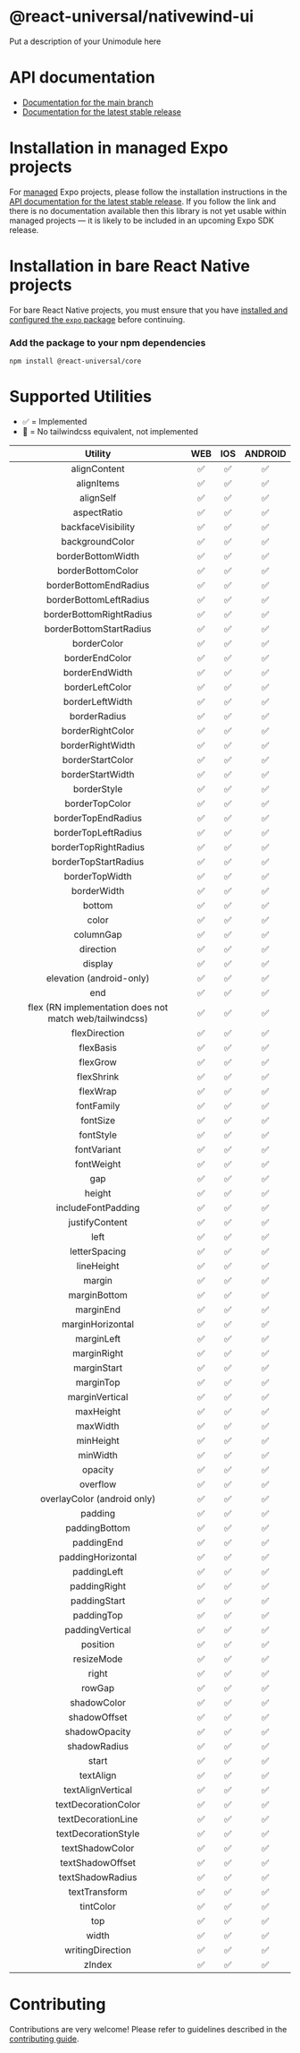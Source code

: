 # @react-universal/nativewind-ui

Put a description of your Unimodule here

# API documentation

- [Documentation for the main branch](https://github.com/expo/expo/blob/main/docs/pages/versions/unversioned/sdk)
- [Documentation for the latest stable release](https://docs.expo.dev/versions/latest/sdk/)

# Installation in managed Expo projects

For [managed](https://docs.expo.dev/versions/latest/introduction/managed-vs-bare/) Expo projects, please follow the installation instructions in the [API documentation for the latest stable release](#api-documentation). If you follow the link and there is no documentation available then this library is not yet usable within managed projects &mdash; it is likely to be included in an upcoming Expo SDK release.

# Installation in bare React Native projects

For bare React Native projects, you must ensure that you have [installed and configured the `expo` package](https://docs.expo.dev/bare/installing-expo-modules/) before continuing.

### Add the package to your npm dependencies

```
npm install @react-universal/core
```

# Supported Utilities

- ✅ = Implemented
- 🚨 = No tailwindcss equivalent, not implemented

|                         Utility                         | WEB | IOS | ANDROID |
| :-----------------------------------------------------: | :-: | :-: | :-----: |
|                      alignContent                       | ✅  | ✅  |   ✅    |
|                       alignItems                        | ✅  | ✅  |   ✅    |
|                        alignSelf                        | ✅  | ✅  |   ✅    |
|                       aspectRatio                       | ✅  | ✅  |   ✅    |
|                   backfaceVisibility                    | ✅  | ✅  |   ✅    |
|                     backgroundColor                     | ✅  | ✅  |   ✅    |
|                    borderBottomWidth                    | ✅  | ✅  |   ✅    |
|                    borderBottomColor                    | ✅  | ✅  |   ✅    |
|                  borderBottomEndRadius                  | ✅  | ✅  |   ✅    |
|                 borderBottomLeftRadius                  | ✅  | ✅  |   ✅    |
|                 borderBottomRightRadius                 | ✅  | ✅  |   ✅    |
|                 borderBottomStartRadius                 | ✅  | ✅  |   ✅    |
|                       borderColor                       | ✅  | ✅  |   ✅    |
|                     borderEndColor                      | ✅  | ✅  |   ✅    |
|                     borderEndWidth                      | ✅  | ✅  |   ✅    |
|                     borderLeftColor                     | ✅  | ✅  |   ✅    |
|                     borderLeftWidth                     | ✅  | ✅  |   ✅    |
|                      borderRadius                       | ✅  | ✅  |   ✅    |
|                    borderRightColor                     | ✅  | ✅  |   ✅    |
|                    borderRightWidth                     | ✅  | ✅  |   ✅    |
|                    borderStartColor                     | ✅  | ✅  |   ✅    |
|                    borderStartWidth                     | ✅  | ✅  |   ✅    |
|                       borderStyle                       | ✅  | ✅  |   ✅    |
|                     borderTopColor                      | ✅  | ✅  |   ✅    |
|                   borderTopEndRadius                    | ✅  | ✅  |   ✅    |
|                   borderTopLeftRadius                   | ✅  | ✅  |   ✅    |
|                  borderTopRightRadius                   | ✅  | ✅  |   ✅    |
|                  borderTopStartRadius                   | ✅  | ✅  |   ✅    |
|                     borderTopWidth                      | ✅  | ✅  |   ✅    |
|                       borderWidth                       | ✅  | ✅  |   ✅    |
|                         bottom                          | ✅  | ✅  |   ✅    |
|                          color                          | ✅  | ✅  |   ✅    |
|                        columnGap                        | ✅  | ✅  |   ✅    |
|                        direction                        | ✅  | ✅  |   ✅    |
|                         display                         | ✅  | ✅  |   ✅    |
|                elevation (android-only)                 | ✅  | ✅  |   ✅    |
|                           end                           | ✅  | ✅  |   ✅    |
| flex (RN implementation does not match web/tailwindcss) | ✅  | ✅  |   ✅    |
|                      flexDirection                      | ✅  | ✅  |   ✅    |
|                        flexBasis                        | ✅  | ✅  |   ✅    |
|                        flexGrow                         | ✅  | ✅  |   ✅    |
|                       flexShrink                        | ✅  | ✅  |   ✅    |
|                        flexWrap                         | ✅  | ✅  |   ✅    |
|                       fontFamily                        | ✅  | ✅  |   ✅    |
|                        fontSize                         | ✅  | ✅  |   ✅    |
|                        fontStyle                        | ✅  | ✅  |   ✅    |
|                       fontVariant                       | ✅  | ✅  |   ✅    |
|                       fontWeight                        | ✅  | ✅  |   ✅    |
|                           gap                           | ✅  | ✅  |   ✅    |
|                         height                          | ✅  | ✅  |   ✅    |
|                   includeFontPadding                    | ✅  | ✅  |   ✅    |
|                     justifyContent                      | ✅  | ✅  |   ✅    |
|                          left                           | ✅  | ✅  |   ✅    |
|                      letterSpacing                      | ✅  | ✅  |   ✅    |
|                       lineHeight                        | ✅  | ✅  |   ✅    |
|                         margin                          | ✅  | ✅  |   ✅    |
|                      marginBottom                       | ✅  | ✅  |   ✅    |
|                        marginEnd                        | ✅  | ✅  |   ✅    |
|                    marginHorizontal                     | ✅  | ✅  |   ✅    |
|                       marginLeft                        | ✅  | ✅  |   ✅    |
|                       marginRight                       | ✅  | ✅  |   ✅    |
|                       marginStart                       | ✅  | ✅  |   ✅    |
|                        marginTop                        | ✅  | ✅  |   ✅    |
|                     marginVertical                      | ✅  | ✅  |   ✅    |
|                        maxHeight                        | ✅  | ✅  |   ✅    |
|                        maxWidth                         | ✅  | ✅  |   ✅    |
|                        minHeight                        | ✅  | ✅  |   ✅    |
|                        minWidth                         | ✅  | ✅  |   ✅    |
|                         opacity                         | ✅  | ✅  |   ✅    |
|                        overflow                         | ✅  | ✅  |   ✅    |
|               overlayColor (android only)               | ✅  | ✅  |   ✅    |
|                         padding                         | ✅  | ✅  |   ✅    |
|                      paddingBottom                      | ✅  | ✅  |   ✅    |
|                       paddingEnd                        | ✅  | ✅  |   ✅    |
|                    paddingHorizontal                    | ✅  | ✅  |   ✅    |
|                       paddingLeft                       | ✅  | ✅  |   ✅    |
|                      paddingRight                       | ✅  | ✅  |   ✅    |
|                      paddingStart                       | ✅  | ✅  |   ✅    |
|                       paddingTop                        | ✅  | ✅  |   ✅    |
|                     paddingVertical                     | ✅  | ✅  |   ✅    |
|                        position                         | ✅  | ✅  |   ✅    |
|                       resizeMode                        | ✅  | ✅  |   ✅    |
|                          right                          | ✅  | ✅  |   ✅    |
|                         rowGap                          | ✅  | ✅  |   ✅    |
|                       shadowColor                       | ✅  | ✅  |   ✅    |
|                      shadowOffset                       | ✅  | ✅  |   ✅    |
|                      shadowOpacity                      | ✅  | ✅  |   ✅    |
|                      shadowRadius                       | ✅  | ✅  |   ✅    |
|                          start                          | ✅  | ✅  |   ✅    |
|                        textAlign                        | ✅  | ✅  |   ✅    |
|                    textAlignVertical                    | ✅  | ✅  |   ✅    |
|                   textDecorationColor                   | ✅  | ✅  |   ✅    |
|                   textDecorationLine                    | ✅  | ✅  |   ✅    |
|                   textDecorationStyle                   | ✅  | ✅  |   ✅    |
|                     textShadowColor                     | ✅  | ✅  |   ✅    |
|                    textShadowOffset                     | ✅  | ✅  |   ✅    |
|                    textShadowRadius                     | ✅  | ✅  |   ✅    |
|                      textTransform                      | ✅  | ✅  |   ✅    |
|                        tintColor                        | ✅  | ✅  |   ✅    |
|                           top                           | ✅  | ✅  |   ✅    |
|                          width                          | ✅  | ✅  |   ✅    |
|                    writingDirection                     | ✅  | ✅  |   ✅    |
|                         zIndex                          | ✅  | ✅  |   ✅    |

# Contributing

Contributions are very welcome! Please refer to guidelines described in the [contributing guide](https://github.com/expo/expo#contributing).
